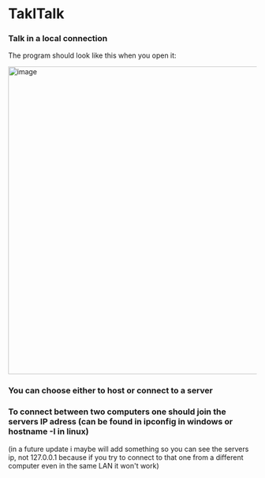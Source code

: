 # TaklTalk
### Talk in a local connection

The program should look like this when you open it:



<img width="1113" height="623" alt="image" src="https://github.com/user-attachments/assets/07dda3de-c242-4c44-baf4-cffb46a8ac4e" />


### You can choose either to host or connect to a server

### To connect between two computers one should join the servers IP adress (can be found in ipconfig in windows or hostname -I in linux)
(in a future update i maybe will add something so you can see the servers ip, not 127.0.0.1 because if you try to connect to that one from a different computer even in the same LAN it won't work)
